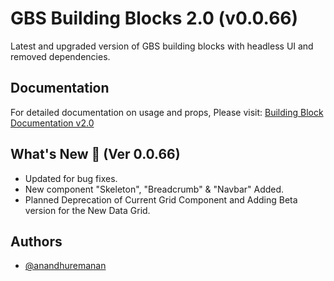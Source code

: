 # GBS Building Blocks 2.0 (v0.0.66)

Latest and upgraded version of GBS building blocks with headless UI and removed dependencies.

## Documentation

For detailed documentation on usage and props, Please visit: [Building Block Documentation v2.0](https://blackmax-designs.gitbook.io/building-block-v2.0)

## What's New 🎉 (Ver 0.0.66)

- Updated for bug fixes.
- New component "Skeleton", "Breadcrumb" & "Navbar" Added.
- Planned Deprecation of Current Grid Component and Adding Beta version for the New Data Grid.

## Authors

- [@anandhuremanan](https://www.github.com/anandhuremanan)
